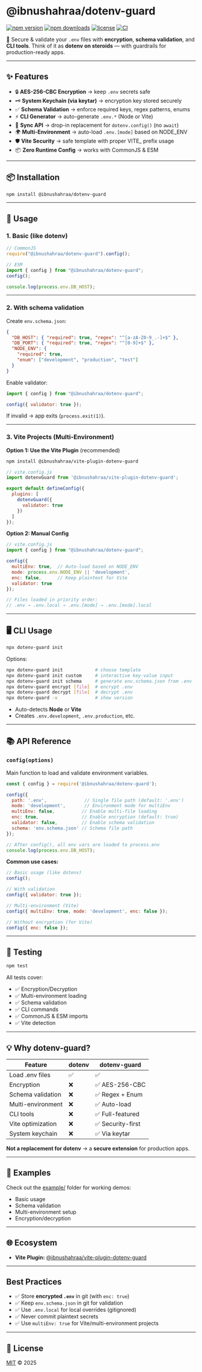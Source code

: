 # @ibnushahraa/dotenv-guard

[![npm version](https://img.shields.io/npm/v/@ibnushahraa/dotenv-guard.svg?style=flat-square)](https://www.npmjs.com/package/@ibnushahraa/dotenv-guard)
[![npm downloads](https://img.shields.io/npm/dm/@ibnushahraa/dotenv-guard.svg?style=flat-square)](https://www.npmjs.com/package/@ibnushahraa/dotenv-guard)
[![license](https://img.shields.io/badge/license-MIT-blue.svg?style=flat-square)](LICENSE)
[![CI](https://github.com/ibnushahraa/dotenv-guard/actions/workflows/test.yml/badge.svg)](https://github.com/ibnushahraa/dotenv-guard/actions)

🔐 Secure & validate your `.env` files with **encryption**, **schema validation**, and **CLI tools**.
Think of it as **dotenv on steroids** — with guardrails for production-ready apps.

---

## ✨ Features

- 🔒 **AES-256-CBC Encryption** → keep `.env` secrets safe
- 🗝 **System Keychain (via keytar)** → encryption key stored securely
- ✅ **Schema Validation** → enforce required keys, regex patterns, enums
- ⚡ **CLI Generator** → auto-generate `.env.*` (Node or Vite)
- 🔄 **Sync API** → drop-in replacement for `dotenv.config()` (no `await`)
- 🌍 **Multi-Environment** → auto-load `.env.[mode]` based on NODE_ENV
- 🛡️ **Vite Security** → safe template with proper VITE_ prefix usage
- 📦 **Zero Runtime Config** → works with CommonJS & ESM

---

## 📦 Installation

```bash
npm install @ibnushahraa/dotenv-guard
```

---

## 🚀 Usage

### 1. Basic (like dotenv)

```js
// CommonJS
require("@ibnushahraa/dotenv-guard").config();

// ESM
import { config } from "@ibnushahraa/dotenv-guard";
config();

console.log(process.env.DB_HOST);
```

---

### 2. With schema validation

Create `env.schema.json`:

```json
{
  "DB_HOST": { "required": true, "regex": "^[a-zA-Z0-9_.-]+$" },
  "DB_PORT": { "required": true, "regex": "^[0-9]+$" },
  "NODE_ENV": {
    "required": true,
    "enum": ["development", "production", "test"]
  }
}
```

Enable validator:

```js
import { config } from "@ibnushahraa/dotenv-guard";

config({ validator: true });
```

If invalid → app exits (`process.exit(1)`).

---

### 3. Vite Projects (Multi-Environment)

**Option 1: Use the Vite Plugin** (recommended)

```bash
npm install @ibnushahraa/vite-plugin-dotenv-guard
```

```js
// vite.config.js
import dotenvGuard from '@ibnushahraa/vite-plugin-dotenv-guard';

export default defineConfig({
  plugins: [
    dotenvGuard({
      validator: true
    })
  ]
});
```

**Option 2: Manual Config**

```js
// vite.config.js
import { config } from "@ibnushahraa/dotenv-guard";

config({
  multiEnv: true,  // Auto-load based on NODE_ENV
  mode: process.env.NODE_ENV || 'development',
  enc: false,      // Keep plaintext for Vite
  validator: true
});

// Files loaded in priority order:
// .env → .env.local → .env.[mode] → .env.[mode].local
```

---

## 🖥 CLI Usage

```bash
npx dotenv-guard init
```

Options:

```bash
npx dotenv-guard init            # choose template
npx dotenv-guard init custom     # interactive key-value input
npx dotenv-guard init schema     # generate env.schema.json from .env
npx dotenv-guard encrypt [file]  # encrypt .env
npx dotenv-guard decrypt [file]  # decrypt .env
npx dotenv-guard -v              # show version
```

- Auto-detects **Node** or **Vite**
- Creates `.env.development`, `.env.production`, etc.

---

## 📚 API Reference

### `config(options)`

Main function to load and validate environment variables.

```javascript
const { config } = require('@ibnushahraa/dotenv-guard');

config({
  path: '.env',              // Single file path (default: '.env')
  mode: 'development',       // Environment mode for multiEnv
  multiEnv: false,          // Enable multi-file loading
  enc: true,                // Enable encryption (default: true)
  validator: false,         // Enable schema validation
  schema: 'env.schema.json' // Schema file path
});

// After config(), all env vars are loaded to process.env
console.log(process.env.DB_HOST);
```

**Common use cases:**

```javascript
// Basic usage (like dotenv)
config();

// With validation
config({ validator: true });

// Multi-environment (Vite)
config({ multiEnv: true, mode: 'development', enc: false });

// Without encryption (for Vite)
config({ enc: false });
```

---

## 🧪 Testing

```bash
npm test
```

All tests cover:
- ✅ Encryption/Decryption
- ✅ Multi-environment loading
- ✅ Schema validation
- ✅ CLI commands
- ✅ CommonJS & ESM imports
- ✅ Vite detection

---

## 💡 Why dotenv-guard?

| Feature | dotenv | dotenv-guard |
|---------|--------|--------------|
| Load .env files | ✅ | ✅ |
| Encryption | ❌ | ✅ AES-256-CBC |
| Schema validation | ❌ | ✅ Regex + Enum |
| Multi-environment | ❌ | ✅ Auto-load |
| CLI tools | ❌ | ✅ Full-featured |
| Vite optimization | ❌ | ✅ Security-first |
| System keychain | ❌ | ✅ Via keytar |

**Not a replacement for dotenv** → a **secure extension** for production apps.

---

## 📁 Examples

Check out the [example/](./example) folder for working demos:
- Basic usage
- Schema validation
- Multi-environment setup
- Encryption/decryption

---

## 🌐 Ecosystem

- **Vite Plugin:** [@ibnushahraa/vite-plugin-dotenv-guard](https://github.com/ibnushahraa/dotenv-guard/tree/main/packages/vite-plugin)

---

## Best Practices

- ✅ Store **encrypted `.env`** in git (with `enc: true`)
- ✅ Keep `env.schema.json` in git for validation
- ✅ Use `.env.local` for local overrides (gitignored)
- ✅ Never commit plaintext secrets
- ✅ Use `multiEnv: true` for Vite/multi-environment projects

---

## 📄 License

[MIT](../../LICENSE) © 2025
